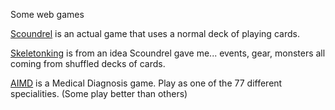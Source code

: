 Some web games

[Scoundrel](https://inf505.github.io/scoundrel/)  is an actual game that uses a normal deck of playing cards. 

[Skeletonking](https://inf505.github.io/skeletonking/) is from an idea Scoundrel gave me... events, gear, monsters all coming from shuffled decks of cards.

[AIMD](https://inf505.github.io/aimd/frontend/) is a Medical Diagnosis game. Play as one of the 77 different specialities. (Some play better than others)


